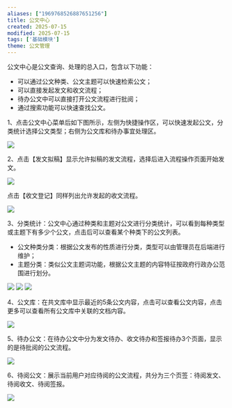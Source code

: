 ```yaml
---
aliases: ["1969768526887651256"]
title: 公文中心
created: 2025-07-15
modified: 2025-07-15
tags: ['基础模块']
theme: 公文管理
---
```


公文中心是公文查询、处理的总入口，包含以下功能：

- 可以通过公文种类、公文主题可以快速检索公文；
- 可以直接发起发文和收文流程；
- 待办公文中可以直接打开公文流程进行批阅；
- 通过搜索功能可以快速查找公文。

1、点击公文中心菜单后如下图所示，左侧为快捷操作区，可以快速发起公文，分类统计选择公文类型；右侧为公文库和待办事宜处理区。

![](32ec53b33723d7a3584f7f80fdc5ccbf.jpg)

2、点击【发文拟稿】显示允许拟稿的发文流程，选择后进入流程操作页面开始发文。

![](7bab8508383f2f14c8fd77c1db6cbf18.jpg)

点击【收文登记】同样列出允许发起的收文流程。

![](a13b0a896abf8451dada7a67b536759f.jpg)

3、分类统计：公文中心通过种类和主题对公文进行分类统计，可以看到每种类型或主题下有多少个公文，点击后可以查看某个种类下的公文列表。

- 公文种类分类：根据公文发布的性质进行分类，类型可以由管理员在后端进行维护；
- 主题分类：类似公文主题词功能，根据公文主题的内容特征按政府行政办公范围进行划分。

![](9f255f2269e28ec5449cb44c066a6bee.jpg) ![](d012b37ed64eaa88aac235bae3711ead.jpg) ![](30580876a754d78702f13bf689cfe8e5.jpg)

4、公文库：在共文库中显示最近的5条公文内容，点击可以查看公文内容，点击更多可以查看所有公文库中关联的文档内容。

![](33cd1b9d6bf0a368c228b217504311e5.jpg)

5、待办公文：在待办公文中分为发文待办、收文待办和签报待办3个页面，显示的是待批阅的公文流程。

![](ca294dae5e940672332a89db8939f2c2.jpg)

6、待阅公文：展示当前用户对应待阅的公文流程，共分为三个页签：待阅发文、待阅收文、待阅签报。

![](97f5cba9ab3a5cd20bfd7a40c918f491.jpg)